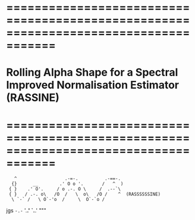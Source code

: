 # =====================================================================================
# Rolling Alpha Shape for a Spectral Improved Normalisation Estimator (RASSINE)
# =====================================================================================

       ^                  .-=-.          .-==-.
      {}      __        .' O o '.       /   ^  )
     { }    .' O'.     / o .-. O \     /  .--`\
     { }   / .-. o\   /O  /   \  o\   /O /    ^  (RASSSSSSINE)
      \ `-` /   \ O`-'o  /     \  O`-`o /
  jgs  `-.-`     '.____.'       `.____.'
"""

